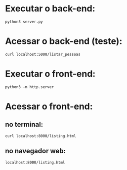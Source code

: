 # Executar o back-end:
`python3 server.py`

# Acessar o back-end (teste):
`curl localhost:5000/listar_pessoas`

# Executar o front-end:
`python3 -m http.server`

# Acessar o front-end:
## no terminal:
`curl localhost:8000/listing.html`
## no navegador web:
`localhost:8000/listing.html`